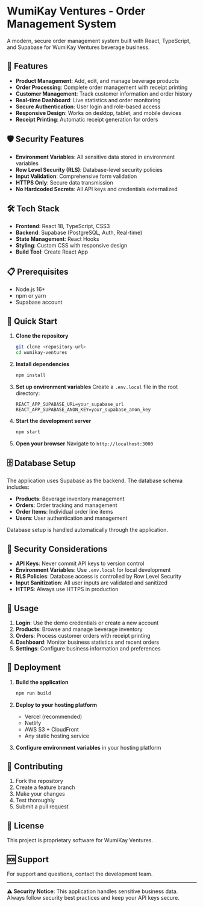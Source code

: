# WumiKay Ventures - Order Management System

A modern, secure order management system built with React, TypeScript, and Supabase for WumiKay Ventures beverage business.

## 🚀 Features

- **Product Management**: Add, edit, and manage beverage products
- **Order Processing**: Complete order management with receipt printing
- **Customer Management**: Track customer information and order history
- **Real-time Dashboard**: Live statistics and order monitoring
- **Secure Authentication**: User login and role-based access
- **Responsive Design**: Works on desktop, tablet, and mobile devices
- **Receipt Printing**: Automatic receipt generation for orders

## 🛡️ Security Features

- **Environment Variables**: All sensitive data stored in environment variables
- **Row Level Security (RLS)**: Database-level security policies
- **Input Validation**: Comprehensive form validation
- **HTTPS Only**: Secure data transmission
- **No Hardcoded Secrets**: All API keys and credentials externalized

## 🛠️ Tech Stack

- **Frontend**: React 18, TypeScript, CSS3
- **Backend**: Supabase (PostgreSQL, Auth, Real-time)
- **State Management**: React Hooks
- **Styling**: Custom CSS with responsive design
- **Build Tool**: Create React App

## 📋 Prerequisites

- Node.js 16+ 
- npm or yarn
- Supabase account

## 🚀 Quick Start

1. **Clone the repository**
   ```bash
   git clone <repository-url>
   cd wumikay-ventures
   ```

2. **Install dependencies**
   ```bash
   npm install
   ```

3. **Set up environment variables**
   Create a `.env.local` file in the root directory:
   ```env
   REACT_APP_SUPABASE_URL=your_supabase_url
   REACT_APP_SUPABASE_ANON_KEY=your_supabase_anon_key
   ```

4. **Start the development server**
   ```bash
   npm start
   ```

5. **Open your browser**
   Navigate to `http://localhost:3000`

## 🗄️ Database Setup

The application uses Supabase as the backend. The database schema includes:

- **Products**: Beverage inventory management
- **Orders**: Order tracking and management
- **Order Items**: Individual order line items
- **Users**: User authentication and management

Database setup is handled automatically through the application.

## 🔐 Security Considerations

- **API Keys**: Never commit API keys to version control
- **Environment Variables**: Use `.env.local` for local development
- **RLS Policies**: Database access is controlled by Row Level Security
- **Input Sanitization**: All user inputs are validated and sanitized
- **HTTPS**: Always use HTTPS in production

## 📱 Usage

1. **Login**: Use the demo credentials or create a new account
2. **Products**: Browse and manage beverage inventory
3. **Orders**: Process customer orders with receipt printing
4. **Dashboard**: Monitor business statistics and recent orders
5. **Settings**: Configure business information and preferences

## 🚀 Deployment

1. **Build the application**
   ```bash
   npm run build
   ```

2. **Deploy to your hosting platform**
   - Vercel (recommended)
   - Netlify
   - AWS S3 + CloudFront
   - Any static hosting service

3. **Configure environment variables** in your hosting platform

## 🤝 Contributing

1. Fork the repository
2. Create a feature branch
3. Make your changes
4. Test thoroughly
5. Submit a pull request

## 📄 License

This project is proprietary software for WumiKay Ventures.

## 🆘 Support

For support and questions, contact the development team.

---

**⚠️ Security Notice**: This application handles sensitive business data. Always follow security best practices and keep your API keys secure.